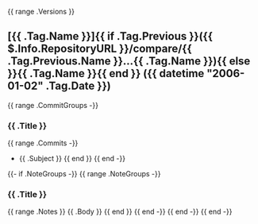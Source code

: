 {{ range .Versions }}

## [{{ .Tag.Name }}]{{ if .Tag.Previous }}({{ $.Info.RepositoryURL }}/compare/{{ .Tag.Previous.Name }}...{{ .Tag.Name }}){{ else }}{{ .Tag.Name }}{{ end }} ({{ datetime "2006-01-02" .Tag.Date }})

{{ range .CommitGroups -}}

### {{ .Title }}

{{ range .Commits -}}

- {{ .Subject }}
  {{ end }}
  {{ end -}}

{{- if .NoteGroups -}}
{{ range .NoteGroups -}}

### {{ .Title }}

{{ range .Notes }}
{{ .Body }}
{{ end }}
{{ end -}}
{{ end -}}
{{ end -}}

